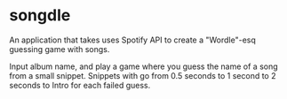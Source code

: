# songdle

An application that takes uses Spotify API to create a "Wordle"-esq guessing game with songs.

Input album name, and play a game where you guess the name of a song from a small snippet. Snippets with go from 0.5 seconds to 1 second to 2 seconds to Intro for each failed guess.
